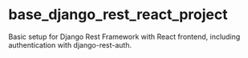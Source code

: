# base_django_rest_react_project
Basic setup for Django Rest Framework with React frontend, including authentication with django-rest-auth.
